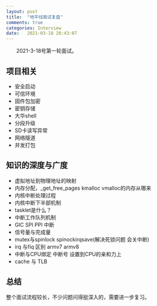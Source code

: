 ```yaml
---
layout: post
title:  "地平线面试复盘"
comments: true
categories: Interview
date:   2021-03-18 20:43:07
---
```


&ensp;&ensp;&ensp;&ensp;2021-3-18号第一轮面试。

## 项目相关
* 安全启动
* 可信环境
* 固件包加密
* 密钥存储
* 大华shell
* 分段升级
* SD卡读写异常
* 网络隧道
* 并发打包

## 知识的深度与广度
* 虚拟地址到物理地址的映射
* 内存分配，_get_free_pages kmalloc vmalloc的内存从哪来
* 内核中断处理过程
* 内核中断下半部机制
* tasklet是什么？
* 中断工作队列机制
* GIC SPI PPI 中断
* 信号量与完成量
* mutex与spinlock   spinockirqsave(解决死锁问题 会关中断)
* irq 与fiq 区别  armv7  armv8
* 中断与CPU绑定    中断号 设置到CPU的亲和力上
* cache 与 TLB


## 总结
整个面试流程较长，不少问题问得挺深入的，需要进一步复习。